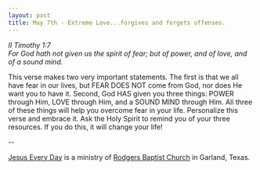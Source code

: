 ```yaml
---
layout: post
title: May 7th - Extreme Love...forgives and forgets offenses.
---
```


_II Timothy 1:7  
For God hath not given us the spirit of fear; but of power, and of
love, and of a sound mind._

This verse makes two very important statements. The first is that
we all have fear in our lives, but FEAR DOES NOT come from God, nor
does He want you to have it. Second, God HAS given you three things:
POWER through Him, LOVE through Him, and a SOUND MIND through Him.
All three of these things will help you overcome fear in your life.
Personalize this verse and embrace it. Ask the Holy Spirit to remind
you of your three resources. If you do this, it will change your
life!

 --

<a href=http://jesuseveryday.net>Jesus Every Day</a> is a ministry of <a href=http://rodgersbaptist.net>Rodgers Baptist Church</a> in Garland, Texas.
